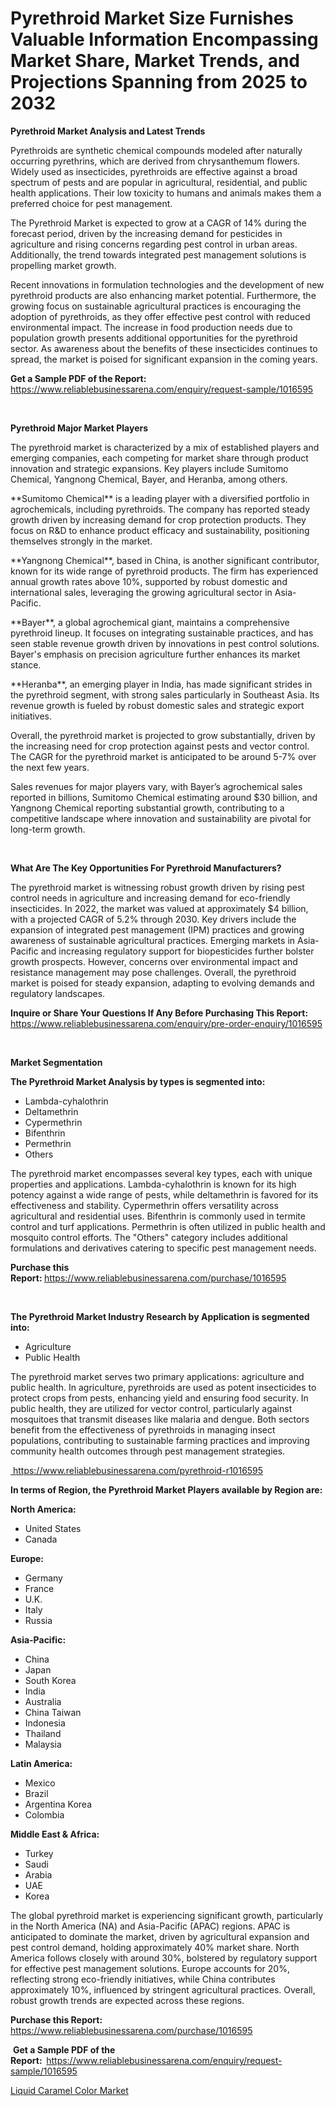 <p><h1>Pyrethroid Market Size Furnishes Valuable Information Encompassing Market Share, Market Trends, and Projections Spanning from 2025 to 2032</h1></p><p><strong>Pyrethroid Market Analysis and Latest Trends</strong></p>
<p><p>Pyrethroids are synthetic chemical compounds modeled after naturally occurring pyrethrins, which are derived from chrysanthemum flowers. Widely used as insecticides, pyrethroids are effective against a broad spectrum of pests and are popular in agricultural, residential, and public health applications. Their low toxicity to humans and animals makes them a preferred choice for pest management.</p><p>The Pyrethroid Market is expected to grow at a CAGR of 14% during the forecast period, driven by the increasing demand for pesticides in agriculture and rising concerns regarding pest control in urban areas. Additionally, the trend towards integrated pest management solutions is propelling market growth. </p><p>Recent innovations in formulation technologies and the development of new pyrethroid products are also enhancing market potential. Furthermore, the growing focus on sustainable agricultural practices is encouraging the adoption of pyrethroids, as they offer effective pest control with reduced environmental impact. The increase in food production needs due to population growth presents additional opportunities for the pyrethroid sector. As awareness about the benefits of these insecticides continues to spread, the market is poised for significant expansion in the coming years.</p></p>
<p><strong>Get a Sample PDF of the Report:&nbsp;</strong> <a href="https://www.reliablebusinessarena.com/enquiry/request-sample/1016595?utm_campaign=3101&utm_medium=2&utm_source=Github&utm_content=ia&utm_term=31032025&utm_id=pyrethroid">https://www.reliablebusinessarena.com/enquiry/request-sample/1016595</a></p>
<p>&nbsp;</p>
<p><strong>Pyrethroid Major Market Players</strong></p>
<p><p>The pyrethroid market is characterized by a mix of established players and emerging companies, each competing for market share through product innovation and strategic expansions. Key players include Sumitomo Chemical, Yangnong Chemical, Bayer, and Heranba, among others.</p><p>**Sumitomo Chemical** is a leading player with a diversified portfolio in agrochemicals, including pyrethroids. The company has reported steady growth driven by increasing demand for crop protection products. They focus on R&D to enhance product efficacy and sustainability, positioning themselves strongly in the market.</p><p>**Yangnong Chemical**, based in China, is another significant contributor, known for its wide range of pyrethroid products. The firm has experienced annual growth rates above 10%, supported by robust domestic and international sales, leveraging the growing agricultural sector in Asia-Pacific.</p><p>**Bayer**, a global agrochemical giant, maintains a comprehensive pyrethroid lineup. It focuses on integrating sustainable practices, and has seen stable revenue growth driven by innovations in pest control solutions. Bayer's emphasis on precision agriculture further enhances its market stance.</p><p>**Heranba**, an emerging player in India, has made significant strides in the pyrethroid segment, with strong sales particularly in Southeast Asia. Its revenue growth is fueled by robust domestic sales and strategic export initiatives.</p><p>Overall, the pyrethroid market is projected to grow substantially, driven by the increasing need for crop protection against pests and vector control. The CAGR for the pyrethroid market is anticipated to be around 5-7% over the next few years. </p><p>Sales revenues for major players vary, with Bayer’s agrochemical sales reported in billions, Sumitomo Chemical estimating around $30 billion, and Yangnong Chemical reporting substantial growth, contributing to a competitive landscape where innovation and sustainability are pivotal for long-term growth.</p></p>
<p>&nbsp;</p>
<p><strong>What Are The Key Opportunities For Pyrethroid Manufacturers?</strong></p>
<p><p>The pyrethroid market is witnessing robust growth driven by rising pest control needs in agriculture and increasing demand for eco-friendly insecticides. In 2022, the market was valued at approximately $4 billion, with a projected CAGR of 5.2% through 2030. Key drivers include the expansion of integrated pest management (IPM) practices and growing awareness of sustainable agricultural practices. Emerging markets in Asia-Pacific and increasing regulatory support for biopesticides further bolster growth prospects. However, concerns over environmental impact and resistance management may pose challenges. Overall, the pyrethroid market is poised for steady expansion, adapting to evolving demands and regulatory landscapes.</p></p>
<p><strong>Inquire or Share Your Questions If Any Before Purchasing This Report:</strong> <a href="https://www.reliablebusinessarena.com/enquiry/pre-order-enquiry/1016595?utm_campaign=3101&utm_medium=2&utm_source=Github&utm_content=ia&utm_term=31032025&utm_id=pyrethroid">https://www.reliablebusinessarena.com/enquiry/pre-order-enquiry/1016595</a></p>
<p>&nbsp;</p>
<p><strong>Market Segmentation</strong></p>
<p><strong>The Pyrethroid Market Analysis by types is segmented into:</strong></p>
<p><ul><li>Lambda-cyhalothrin</li><li>Deltamethrin</li><li>Cypermethrin</li><li>Bifenthrin</li><li>Permethrin</li><li>Others</li></ul></p>
<p><p>The pyrethroid market encompasses several key types, each with unique properties and applications. Lambda-cyhalothrin is known for its high potency against a wide range of pests, while deltamethrin is favored for its effectiveness and stability. Cypermethrin offers versatility across agricultural and residential uses. Bifenthrin is commonly used in termite control and turf applications. Permethrin is often utilized in public health and mosquito control efforts. The "Others" category includes additional formulations and derivatives catering to specific pest management needs.</p></p>
<p><strong>Purchase this Report:&nbsp;</strong><a href="https://www.reliablebusinessarena.com/purchase/1016595?utm_campaign=3101&utm_medium=2&utm_source=Github&utm_content=ia&utm_term=31032025&utm_id=pyrethroid">https://www.reliablebusinessarena.com/purchase/1016595</a></p>
<p>&nbsp;</p>
<p><strong>The Pyrethroid Market Industry Research by Application is segmented into:</strong></p>
<p><ul><li>Agriculture</li><li>Public Health</li></ul></p>
<p><p>The pyrethroid market serves two primary applications: agriculture and public health. In agriculture, pyrethroids are used as potent insecticides to protect crops from pests, enhancing yield and ensuring food security. In public health, they are utilized for vector control, particularly against mosquitoes that transmit diseases like malaria and dengue. Both sectors benefit from the effectiveness of pyrethroids in managing insect populations, contributing to sustainable farming practices and improving community health outcomes through pest management strategies.</p></p>
<p><a href="https://www.reliablebusinessarena.com/pyrethroid-r1016595?utm_campaign=3101&utm_medium=2&utm_source=Github&utm_content=ia&utm_term=31032025&utm_id=pyrethroid">&nbsp;https://www.reliablebusinessarena.com/pyrethroid-r1016595</a></p>
<p><strong>In terms of Region, the Pyrethroid Market Players available by Region are:</strong></p>
<p>
    <p> <strong> North America: </strong>
        <ul>
            <li>United States</li>
            <li>Canada</li>
        </ul>
        </p> 
    <p> <strong> Europe: </strong>
        <ul>
            <li>Germany</li>
            <li>France</li>
            <li>U.K.</li>
            <li>Italy</li>
            <li>Russia</li>
        </ul>
        </p> 
    <p> <strong> Asia-Pacific: </strong>
        <ul>
            <li>China</li>
            <li>Japan</li>
            <li>South Korea</li>
            <li>India</li>
            <li>Australia</li>
            <li>China Taiwan</li>
            <li>Indonesia</li>
            <li>Thailand</li>
            <li>Malaysia</li>
        </ul>
        </p> 
    <p> <strong> Latin America: </strong>
        <ul>
            <li>Mexico</li>
            <li>Brazil</li>
            <li>Argentina Korea</li>
            <li>Colombia</li>
        </ul>
        </p> 
    <p> <strong> Middle East & Africa: </strong>
        <ul>
            <li>Turkey</li>
            <li>Saudi</li>
            <li>Arabia</li>
            <li>UAE</li>
            <li>Korea</li>
        </ul>
    </p>
    </p>
<p><p>The global pyrethroid market is experiencing significant growth, particularly in the North America (NA) and Asia-Pacific (APAC) regions. APAC is anticipated to dominate the market, driven by agricultural expansion and pest control demand, holding approximately 40% market share. North America follows closely with around 30%, bolstered by regulatory support for effective pest management solutions. Europe accounts for 20%, reflecting strong eco-friendly initiatives, while China contributes approximately 10%, influenced by stringent agricultural practices. Overall, robust growth trends are expected across these regions.</p></p>
<p><strong>Purchase this Report: </strong><a href="https://www.reliablebusinessarena.com/purchase/1016595?utm_campaign=3101&utm_medium=2&utm_source=Github&utm_content=ia&utm_term=31032025&utm_id=pyrethroid">https://www.reliablebusinessarena.com/purchase/1016595</a></p>
<p>&nbsp;<strong>Get a Sample PDF of the Report:&nbsp;&nbsp;</strong><a href="https://www.reliablebusinessarena.com/enquiry/request-sample/1016595?utm_campaign=3101&utm_medium=2&utm_source=Github&utm_content=ia&utm_term=31032025&utm_id=pyrethroid">https://www.reliablebusinessarena.com/enquiry/request-sample/1016595</a></p>
<p><strong></strong></p>
<p><p><a href="https://github.com/oliffzillamv/Market-Research-Report-List-1/blob/main/liquid-caramel-color-market.md?utm_campaign=3101&utm_medium=2&utm_source=Github&utm_content=ia&utm_term=31032025&utm_id=pyrethroid">Liquid Caramel Color Market</a></p></p>